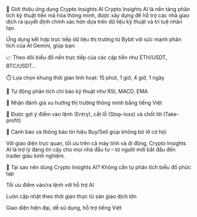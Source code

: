 🧠 Giới thiệu ứng dụng Crypto Insights AI
Crypto Insights AI là nền tảng phân tích kỹ thuật tiền mã hóa thông minh, được xây dựng để hỗ trợ các nhà giao dịch ra quyết định chính xác hơn dựa trên dữ liệu kỹ thuật và trí tuệ nhân tạo.

Ứng dụng kết hợp trực tiếp dữ liệu thị trường từ Bybit với sức mạnh phân tích của AI Gemini, giúp bạn:

📈 Theo dõi biểu đồ nến trực tiếp của các cặp tiền như ETH/USDT, BTC/USDT...

⏱️ Lựa chọn khung thời gian linh hoạt: 15 phút, 1 giờ, 4 giờ, 1 ngày

🧮 Tự động phân tích chỉ báo kỹ thuật như RSI, MACD, EMA

🤖 Nhận đánh giá xu hướng thị trường thông minh bằng tiếng Việt

🎯 Được gợi ý điểm vào lệnh (Entry), cắt lỗ (Stop-loss) và chốt lời (Take-profit)

🔔 Cảnh báo và thông báo tín hiệu Buy/Sell giúp không bỏ lỡ cơ hội

Với giao diện trực quan, tối ưu trên cả máy tính và di động, Crypto Insights AI là trợ lý đáng tin cậy cho mọi nhà đầu tư – từ người mới bắt đầu đến trader giàu kinh nghiệm.

🚀 Tại sao nên dùng Crypto Insights AI?
Không cần tự phân tích biểu đồ phức tạp

Tối ưu điểm vào/ra lệnh với hỗ trợ AI

Luôn cập nhật theo thời gian thực từ sàn giao dịch lớn

Giao diện hiện đại, dễ sử dụng, hỗ trợ tiếng Việt